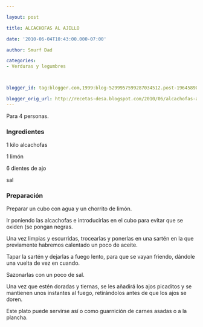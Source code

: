 ```yaml
---

layout: post

title: ALCACHOFAS AL AJILLO

date: '2010-06-04T10:43:00.000-07:00'

author: Smurf Dad

categories:
- Verduras y legumbres



blogger_id: tag:blogger.com,1999:blog-5299957599287034512.post-1964589003662511153

blogger_orig_url: http://recetas-desa.blogspot.com/2010/06/alcachofas-al-ajillo.html
---
```


Para 4 personas.

<h3>Ingredientes</h3>

1 kilo alcachofas

1 limón

6 dientes de ajo

sal

<h3>Preparación</h3>

Preparar un cubo con agua y un chorrito de limón.

Ir poniendo las alcachofas e introducirlas en el cubo para evitar que se oxiden (se pongan negras.

Una vez limpias y escurridas, trocearlas y ponerlas en una sartén en la que previamente habremos calentado un poco de aceite.

Tapar la sartén y dejarlas a fuego lento, para que se vayan friendo, dándole una vuelta de vez en cuando.

Sazonarlas con un poco de sal.

Una vez que estén doradas y tiernas, se les añadirá los ajos picaditos y se mantienen unos instantes al fuego, retirándolos antes de que los ajos se doren.

Este plato puede servirse así o como guarnición de carnes asadas o a la plancha.